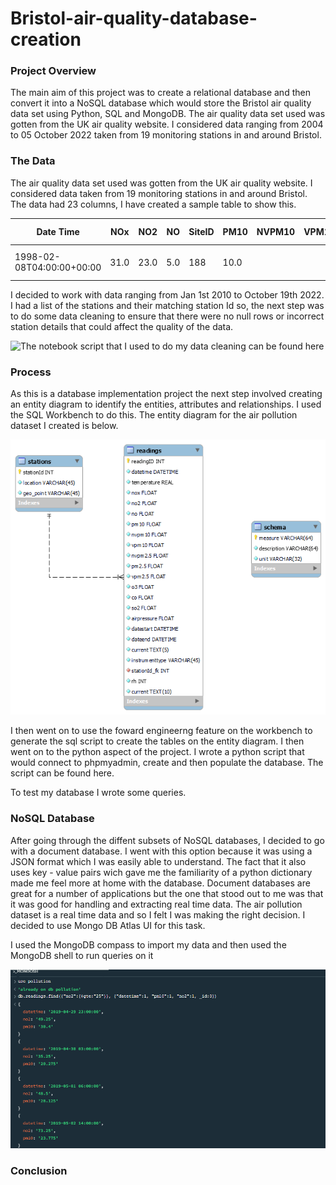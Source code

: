 # Bristol-air-quality-database-creation

### Project Overview
The main aim of this project was to create a relational database and then convert it into a NoSQL database which would store the Bristol air quality data set using Python, SQL and MongoDB. The air quality data set used was gotten from the UK air quality website. I considered data ranging from 2004 to 05 October 2022 taken from 19 monitoring stations in and around Bristol.

### The Data
The air quality data set used was gotten from the UK air quality website. I considered data taken from 19 monitoring stations in and around Bristol. The data had 23 columns, I have created a sample table to show this.

|Date Time|NOx|NO2|NO|SiteID|PM10|NVPM10|VPM10|NVPM2.5|PM2.5|VPM2.5|CO|O3|SO2|Temperature|RH|Air Pressure|Location|geo_point_2d|DateStart|DateEnd|Current|Instrument Type|
|-----------|-----------|-----------|-----------|-----------|-----------|-----------|-----------|-----------|-----------|-----------|-----------|-----------|-----------|-----------|-----------|-----------|-----------|-----------|-----------|-----------|-----------|-----------|
1998-02-08T04:00:00+00:00|31.0|23.0|5.0|188|10.0| | | | | |0.3|40.0|3.0| | | |AURN Bristol Centre|51.4572041156,-2.58564914143| | | False|Continuous (Reference)|

I decided to work with data ranging from Jan 1st 2010 to October 19th 2022. I had a list of the stations and their matching station Id so, the next step was to do some data cleaning to ensure that there were no null rows or incorrect station details that could affect the quality of the data. 

![The notebook script that I used to do my data cleaning can be found here](/scripts/air_data_cleaning.ipynb)

### Process
As this is a database implementation project the next step involved creating an entity diagram to identify the entities, attributes and relationships. I used the SQL Workbench to do this. The entity diagram for the air pollution dataset I created is below.

![erd](/images/pollution.png)

I then went on to use the foward engineerng feature on the workbench to generate the sql script to create the tables on the entity diagram. I then went on to the python aspect of the project. I wrote a python script that would connect to phpmyadmin, create and then populate the database.
The script can be found here.

To test my database I wrote some queries.

### NoSQL Database
After going through the diffent subsets of NoSQL databases, I decided to go with a document database. I went with this option because it was using a JSON format which I was easily able to understand. The fact that it also uses key - value pairs wich gave me the familiarity of a python dictionary made me feel more at home with the database. Document databases are great for a number of applications but the one that stood out to me was that it was good for handling and extracting real time data. The air pollution dataset is a real time data and so I felt I was making the right decision. I decided to use Mongo DB Atlas UI for this task.

I used the MongoDB compass to import my data and then used the MongoDB shell to run queries on it 

![shell](/images/shell_method.PNG)



### Conclusion
